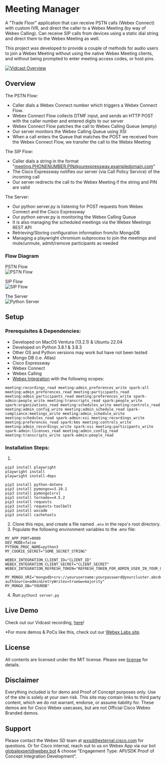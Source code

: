 # Meeting Manager
  
A "Trade Floor" application that can receive PSTN calls (Webex Connect) with custom IVR, and direct the caller to a Webex Meeting (by way of Webex Calling).  Can receive SIP calls from devices using a static dial string and direct them to the Webex Meeting as well.

This project was developed to provide a couple of methods for audio users to join a Webex Meeting without using the native Webex Meeting clients, and without being prompted to enter meeting access codes, or host pins.

[![Vidcast Overview](https://user-images.githubusercontent.com/19175490/228853418-d6ded84d-5ee2-4d50-85d8-11b8d9db29c8.png)](https://app.vidcast.io/share/39ebd946-ae0c-4dd9-af36-614305b5b4e3)


## Overview

The PSTN Flow:
- Caller dials a Webex Connect number which triggers a Webex Connect Flow.
- Webex Connect Flow collects DTMF input, and sends an HTTP POST with the caller number and entered digits to our server
- Webex Connect Flow patches the call to Webex Calling Queue (empty)
- Our server monitors the Webex Calling Queue using XSI
- When a call enters the Queue that matches the POST we received from the Webex Connect Flow, we transfer the call to the Webex Meeting

The SIP Flow:
- Caller dials a string in the format "meeting.PHONENUMBER.PIN@ourexpressway.exampledomain.com"
- The Cisco Expressway notifies our server (via Call Policy Service) of the incoming call
- Our server redirects the call to the Webex Meeting if the string and PIN are valid

The Server:
- Our python server.py is listening for POST requests from Webex Connect and the Cisco Expressway
- Our python server.py is monitoring the Webex Calling Queue
- It is also managing the scheduled meetings via the Webex Meetings REST API
- Retrieving/Storing configuration information from/to MongoDB
- Managing a playwright chromium subprocess to join the meetings and mute/unmute, admit/remove participants as needed
  



### Flow Diagram

PSTN Flow  
![PSTN Flow](https://user-images.githubusercontent.com/19175490/228858319-78a67ce5-d178-4770-a7f3-e8b50cbc6815.jpg)

SIP Flow  
![SIP Flow](https://user-images.githubusercontent.com/19175490/228858322-a705f565-13fb-4efe-a99c-c166808b01ec.jpg)

The Server  
![Python Server](https://user-images.githubusercontent.com/19175490/228858325-a61a5de8-b09d-4f79-a03c-a5d1471dcda0.jpg)

## Setup

### Prerequisites & Dependencies:

- Developed on MacOS Ventura (13.2.1) & Ubuntu 22.04
- Developed on Python 3.8.1 & 3.8.3
-   Other OS and Python versions may work but have not been tested
- Mongo DB (i.e. Atlas)
- Cisco Expressway
- Webex Connect
- Webex Calling
- [Webex Integration](https://developer.webex.com/docs/integrations) with the following scopes:
```
meeting:recordings_read meeting:admin_preferences_write spark:all meeting:admin_preferences_read meeting:participants_read meeting:admin_participants_read meeting:preferences_write spark-admin:people_write meeting:transcripts_read spark:people_write spark:organizations_read meeting:schedules_write meeting:controls_read meeting:admin_config_write meeting:admin_schedule_read spark-compliance:meetings_write meeting:admin_schedule_write meeting:schedules_read spark-admin:xsi meeting:recordings_write meeting:preferences_read spark:kms meeting:controls_write meeting:admin_recordings_write spark:xsi meeting:participants_write spark-admin:licenses_read meeting:admin_config_read meeting:transcripts_write spark-admin:people_read
```

<!-- GETTING STARTED -->

### Installation Steps:
1. 
```
pip3 install playwright
playwright install
playwright install-deps

pip3 install python-dotenv
pip3 install pymongo==3.10.1
pip3 install pymongo[srv] 
pip3 install tornado==4.5.2
pip3 install requests
pip3 install requests-toolbelt
pip3 install wxcadm
pip3 install cachetools
```
2.  Clone this repo, and create a file named ```.env``` in the repo's root directory.
3.  Populate the following environment variables to the .env file:
```
MY_APP_PORT=8080
DEV_MODE=false
PYTHON_PROC_NAME=python3
MY_COOKIE_SECRET="SOME_SECRET_STRING"

WEBEX_INTEGRATION_CLIENT_ID="CLIENT_ID"
WEBEX_INTEGRATION_CLIENT_SECRET="CLIENT_SECRET"
WEBEX_INTEGRATION_REFRESH_TOKEN="REFRESH_TOKEN_FOR_ADMIN_USER_IN_YOUR_ORG_USING_THIS_INTEGRATION"

MY_MONGO_URI="mongodb+srv://yourusername:yourpassword@yourcluster.abcde.mongodb.net/YOURDB?authSource=admin&retryWrites=true&w=majority"
MY_MONGO_DB="YOURDB"
```
4. Run
```python3 server.py```
    
    
## Live Demo

<!-- Update your vidcast link -->
Check out our Vidcast recording, [here](https://app.vidcast.io/share/39ebd946-ae0c-4dd9-af36-614305b5b4e3)!

<!-- Keep the following statement -->
*For more demos & PoCs like this, check out our [Webex Labs site](https://collabtoolbox.cisco.com/webex-labs).

## License

All contents are licensed under the MIT license. Please see [license](LICENSE) for details.

## Disclaimer

<!-- Keep the following here -->  
Everything included is for demo and Proof of Concept purposes only. Use of the site is solely at your own risk. This site may contain links to third party content, which we do not warrant, endorse, or assume liability for. These demos are for Cisco Webex usecases, but are not Official Cisco Webex Branded demos.
 
 
## Support

Please contact the Webex SD team at [wxsd@external.cisco.com](mailto:wxsd@external.cisco.com?subject=MeetingManager) for questions. Or for Cisco internal, reach out to us on Webex App via our bot globalexpert@webex.bot & choose "Engagement Type: API/SDK Proof of Concept Integration Development". 
